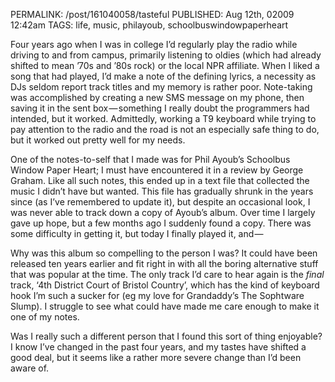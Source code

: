 PERMALINK: /post/161040058/tasteful
PUBLISHED: Aug 12th, 02009 12:42am
TAGS: life, music, philayoub, schoolbuswindowpaperheart

Four years ago when I was in college I’d regularly play the radio while driving
to and from campus, primarily listening to oldies (which had already shifted to
mean ’70s and ’80s rock) or the local <abbr class='smallcaps'>NPR</abbr>
affiliate. When I liked a song that had played, I’d make a note of the defining
lyrics, a necessity as <abbr class='smallcaps'>DJ</abbr>s seldom report track
titles and my memory is rather poor. Note-taking was accomplished by creating a
new <abbr class='smallcaps'>SMS</abbr> message on my phone, then saving it in
the sent box — something I really doubt the programmers had intended, but it
worked. Admittedly, working a T9 keyboard while trying to pay attention to the
radio and the road is not an especially safe thing to do, but it worked out
pretty well for my needs.

One of the notes-to-self that I made was for
<span class='person'>Phil Ayoub</span>’s
<span class='album'>Schoolbus Window Paper Heart</span>; I must have
encountered it in a review by <span class='person'>George Graham</span>. Like
all such notes, this ended up in a text file that collected the music I didn’t
have but wanted. This file has gradually shrunk in the years since (as I’ve
remembered to update it), but despite an occasional look, I was never able to
track down a copy of Ayoub’s album. Over time I largely gave up hope, but a few
months ago I suddenly found a copy. There was some difficulty in getting it,
but today I finally played it, and —

Why was this album so compelling to the person I was? It could have been
released ten years earlier and fit right in with all the boring alternative
stuff that was popular at the time. The only track I’d care to hear again is
the *final* track, ‘4th District Court of Bristol Country’, which has the kind
of keyboard hook I’m such a sucker for (<span lang='la'>eg</span> my love for
<span class='band'>Grandaddy</span>’s
<span class='album'>The Sophtware Slump</span>). I struggle to see what could
have made me care enough to make it one of my notes.

Was I really such a different person that I found this sort of thing enjoyable?
I know I’ve changed in the past four years, and my tastes have shifted a good
deal, but it seems like a rather more severe change than I’d been aware of.
